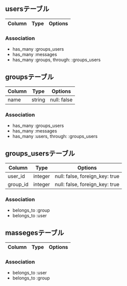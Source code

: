## usersテーブル
|Column|Type|Options|
|------|----|-------|

### Association
- has_many :groups_users
- has_many :messages
- has_many :groups, through: :groups_users
<!-- ------------------- -->

## groupsテーブル
|Column|Type|Options|
|------|----|-------|
|name|string|null: false|

### Association
- has_many :groups_users
- has_many :messages
- has_many :users, through: :groups_users
<!-- ------------------- -->

## groups_usersテーブル
|Column|Type|Options|
|------|----|-------|
|user_id|integer|null: false, foreign_key: true|
|group_id|integer|null: false, foreign_key: true|

### Association
- belongs_to :group
- belongs_to :user
<!-- ------------------- -->

## massegesテーブル
|Column|Type|Options|
|------|----|-------|

### Association
- belongs_to :user
- belongs_to :group
